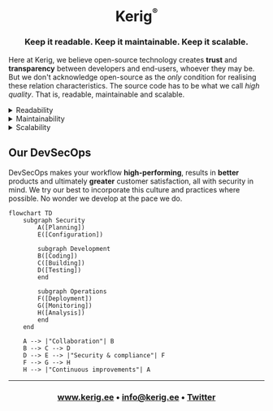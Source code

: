 <h1 align="center">Kerig<sup><sup><sub>&#174;</sub></sup></sup></h1>

<h3 align="center">Keep it readable. Keep it maintainable. Keep it scalable.</h3>

Here at Kerig, we believe open-source technology creates <b>trust</b> and <b>transparency</b> between developers and end-users, whoever they may be. But we don't acknowledge open-source as the *only* condition for realising these relation characteristics. The source code has to be what we call <i>high quality</i>. That is, readable, maintainable and scalable.

<details>
	<summary>Readability</summary>
	<p>
		<blockquote>
			<h3>Keep it readable.</h3>
		</blockquote>
		<p>Source code readability is one of the most influential factors contributing to a project's success or failure&#8212;especially in the subtext of a company, where time is often money. Good source code readability means <i>anyone</i> proficient with the language concerned can draw a <b>concise</b> and <b>clear</b> picture of what any given chunk of code does <i>without</i> any additional context.</p>
	</p>
</details>

<details>
	<summary>Maintainability</summary>
	<p>
		<blockquote>
			<h3>Keep it maintainable.</h3>
		</blockquote>
		<p>Source code maintainability is just as important as source code readability. Source code maintainability refers to how easy it is to keep your project's development pace at the <i>utmost</i>. Maintainable source code can change according to the project's needs as quickly as the project changes, with as little hassle as possible.</p>
	</p>
</details>

<details>
	<summary>Scalability</summary>
	<p>
		<blockquote>
			<h3>Keep it scalable.</h3>
		</blockquote>
		<p>In a nutshell, scalable source code defines how easily and quickly a project can scale up. Scalable source code is written with scalability in mind from the very beginning. Overall it means that you don't have to scrap all of your source code just because the project needs to scale up and the current source code can't.</p>
	</p>
</details>

## Our DevSecOps

DevSecOps makes your workflow <b>high-performing</b>, results in <b>better</b> products and ultimately <b>greater</b> customer satisfaction, all with security in mind. We try our best to incorporate this culture and practices where possible. No wonder we develop at the pace we do.

```mermaid
flowchart TD
	subgraph Security
		A([Planning])
		E([Configuration])

		subgraph Development
		B([Coding])
		C([Building])
		D([Testing])
		end

		subgraph Operations
		F([Deployment])
		G([Monitoring])
		H([Analysis])
		end
	end

	A --> |"Collaboration"| B
	B --> C --> D
	D --> E --> |"Security & compliance"| F
	F --> G --> H
	H --> |"Continuous improvements"| A
```

---

<h3 align="center"><a href="https://www.kerig.ee" target="_blank">www.kerig.ee</a> &#8226; <a href="mailto:info@kergi.ee" target="_blank">info@kerig.ee</a> &#8226; <a href="https://twitter.com/kerig_it" target="_blank">Twitter</a></h3>
